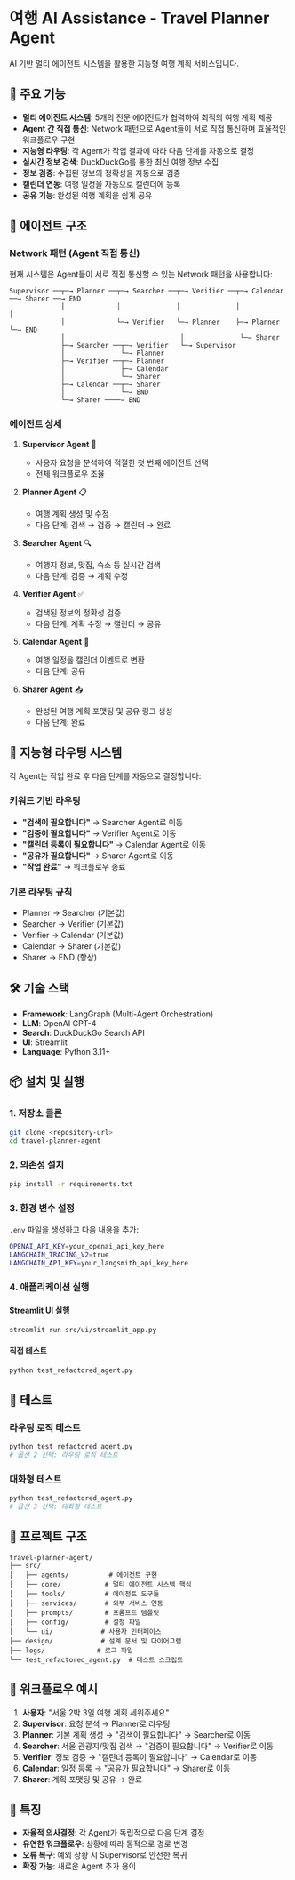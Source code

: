# 여행 AI Assistance - Travel Planner Agent

AI 기반 멀티 에이전트 시스템을 활용한 지능형 여행 계획 서비스입니다.

## 🌟 주요 기능

- **멀티 에이전트 시스템**: 5개의 전문 에이전트가 협력하여 최적의 여행 계획 제공
- **Agent 간 직접 통신**: Network 패턴으로 Agent들이 서로 직접 통신하며 효율적인 워크플로우 구현
- **지능형 라우팅**: 각 Agent가 작업 결과에 따라 다음 단계를 자동으로 결정
- **실시간 정보 검색**: DuckDuckGo를 통한 최신 여행 정보 수집
- **정보 검증**: 수집된 정보의 정확성을 자동으로 검증
- **캘린더 연동**: 여행 일정을 자동으로 캘린더에 등록
- **공유 기능**: 완성된 여행 계획을 쉽게 공유

## 🤖 에이전트 구조

### Network 패턴 (Agent 직접 통신)
현재 시스템은 Agent들이 서로 직접 통신할 수 있는 Network 패턴을 사용합니다:

```
Supervisor ──┬─→ Planner ──┬─→ Searcher ──┬─→ Verifier ──┬─→ Calendar ──→ Sharer ──→ END
             │             │              │              │              │
             │             └─→ Verifier   └─→ Planner    ├─→ Planner    └─→ END
             │                             │              └─→ Sharer
             ├─→ Searcher ──┬─→ Verifier   └─→ Supervisor
             │              └─→ Planner
             ├─→ Verifier ──┬─→ Planner
             │              ├─→ Calendar
             │              └─→ Sharer
             ├─→ Calendar ──┬─→ Sharer
             │              └─→ END
             └─→ Sharer ────→ END
```

### 에이전트 상세

1. **Supervisor Agent** 🎯
   - 사용자 요청을 분석하여 적절한 첫 번째 에이전트 선택
   - 전체 워크플로우 조율

2. **Planner Agent** 📋
   - 여행 계획 생성 및 수정
   - 다음 단계: 검색 → 검증 → 캘린더 → 완료

3. **Searcher Agent** 🔍
   - 여행지 정보, 맛집, 숙소 등 실시간 검색
   - 다음 단계: 검증 → 계획 수정

4. **Verifier Agent** ✅
   - 검색된 정보의 정확성 검증
   - 다음 단계: 계획 수정 → 캘린더 → 공유

5. **Calendar Agent** 📅
   - 여행 일정을 캘린더 이벤트로 변환
   - 다음 단계: 공유

6. **Sharer Agent** 📤
   - 완성된 여행 계획 포맷팅 및 공유 링크 생성
   - 다음 단계: 완료

## 🚀 지능형 라우팅 시스템

각 Agent는 작업 완료 후 다음 단계를 자동으로 결정합니다:

### 키워드 기반 라우팅
- **"검색이 필요합니다"** → Searcher Agent로 이동
- **"검증이 필요합니다"** → Verifier Agent로 이동  
- **"캘린더 등록이 필요합니다"** → Calendar Agent로 이동
- **"공유가 필요합니다"** → Sharer Agent로 이동
- **"작업 완료"** → 워크플로우 종료

### 기본 라우팅 규칙
- Planner → Searcher (기본값)
- Searcher → Verifier (기본값)
- Verifier → Calendar (기본값)
- Calendar → Sharer (기본값)
- Sharer → END (항상)

## 🛠️ 기술 스택

- **Framework**: LangGraph (Multi-Agent Orchestration)
- **LLM**: OpenAI GPT-4
- **Search**: DuckDuckGo Search API
- **UI**: Streamlit
- **Language**: Python 3.11+

## 📦 설치 및 실행

### 1. 저장소 클론
```bash
git clone <repository-url>
cd travel-planner-agent
```

### 2. 의존성 설치
```bash
pip install -r requirements.txt
```

### 3. 환경 변수 설정
`.env` 파일을 생성하고 다음 내용을 추가:
```bash
OPENAI_API_KEY=your_openai_api_key_here
LANGCHAIN_TRACING_V2=true
LANGCHAIN_API_KEY=your_langsmith_api_key_here
```

### 4. 애플리케이션 실행

#### Streamlit UI 실행
```bash
streamlit run src/ui/streamlit_app.py
```

#### 직접 테스트
```bash
python test_refactored_agent.py
```

## 🧪 테스트

### 라우팅 로직 테스트
```bash
python test_refactored_agent.py
# 옵션 2 선택: 라우팅 로직 테스트
```

### 대화형 테스트
```bash
python test_refactored_agent.py
# 옵션 3 선택: 대화형 테스트
```

## 📁 프로젝트 구조

```
travel-planner-agent/
├── src/
│   ├── agents/          # 에이전트 구현
│   ├── core/           # 멀티 에이전트 시스템 핵심
│   ├── tools/          # 에이전트 도구들
│   ├── services/       # 외부 서비스 연동
│   ├── prompts/        # 프롬프트 템플릿
│   ├── config/         # 설정 파일
│   └── ui/            # 사용자 인터페이스
├── design/            # 설계 문서 및 다이어그램
├── logs/             # 로그 파일
└── test_refactored_agent.py  # 테스트 스크립트
```

## 🔄 워크플로우 예시

1. **사용자**: "서울 2박 3일 여행 계획 세워주세요"
2. **Supervisor**: 요청 분석 → Planner로 라우팅
3. **Planner**: 기본 계획 생성 → "검색이 필요합니다" → Searcher로 이동
4. **Searcher**: 서울 관광지/맛집 검색 → "검증이 필요합니다" → Verifier로 이동
5. **Verifier**: 정보 검증 → "캘린더 등록이 필요합니다" → Calendar로 이동
6. **Calendar**: 일정 등록 → "공유가 필요합니다" → Sharer로 이동
7. **Sharer**: 계획 포맷팅 및 공유 → 완료

## 🎯 특징

- **자율적 의사결정**: 각 Agent가 독립적으로 다음 단계 결정
- **유연한 워크플로우**: 상황에 따라 동적으로 경로 변경
- **오류 복구**: 예외 상황 시 Supervisor로 안전한 복귀
- **확장 가능**: 새로운 Agent 추가 용이